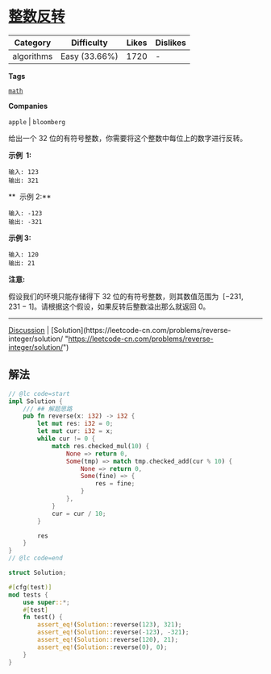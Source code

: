 # [整数反转](https://leetcode-cn.com/problems/reverse-integer/description/ "https://leetcode-cn.com/problems/reverse-integer/description/")

| Category   | Difficulty    | Likes | Dislikes |
| ---------- | ------------- | ----- | -------- |
| algorithms | Easy (33.66%) | 1720  | -        |

**Tags**

[`math`](https://leetcode.com/tag/math "https://leetcode.com/tag/math")

**Companies**

`apple` | `bloomberg`

给出一个 32 位的有符号整数，你需要将这个整数中每位上的数字进行反转。

**示例  1:**

```
输入: 123
输出: 321
```

**  示例 2:**

```
输入: -123
输出: -321
```

**示例 3:**

```
输入: 120
输出: 21
```

**注意:**

假设我们的环境只能存储得下 32 位的有符号整数，则其数值范围为  [−231,  231 − 1]。请根据这个假设，如果反转后整数溢出那么就返回 0。

---

[Discussion](https://leetcode-cn.com/problems/reverse-integer/comments/ "https://leetcode-cn.com/problems/reverse-integer/comments/") | [Solution](https://leetcode-cn.com/problems/reverse-integer/solution/ "https://leetcode-cn.com/problems/reverse-integer/solution/")

## 解法

```rust
// @lc code=start
impl Solution {
    /// ## 解题思路
    pub fn reverse(x: i32) -> i32 {
        let mut res: i32 = 0;
        let mut cur: i32 = x;
        while cur != 0 {
            match res.checked_mul(10) {
                None => return 0,
                Some(tmp) => match tmp.checked_add(cur % 10) {
                    None => return 0,
                    Some(fine) => {
                        res = fine;
                    }
                },
            }
            cur = cur / 10;
        }

        res
    }
}
// @lc code=end

struct Solution;

#[cfg(test)]
mod tests {
    use super::*;
    #[test]
    fn test() {
        assert_eq!(Solution::reverse(123), 321);
        assert_eq!(Solution::reverse(-123), -321);
        assert_eq!(Solution::reverse(120), 21);
        assert_eq!(Solution::reverse(0), 0);
    }
}

```
